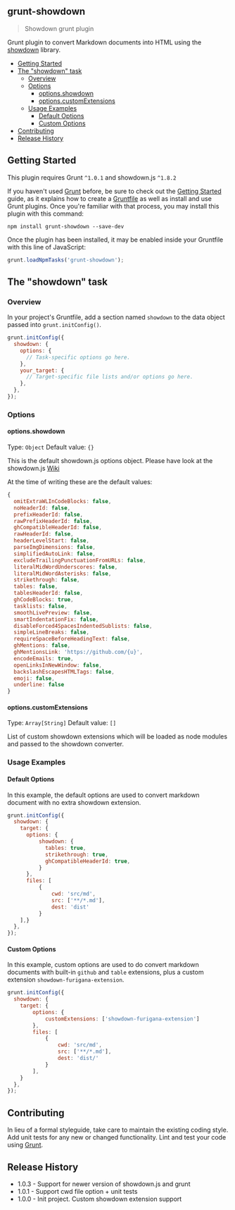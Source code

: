 grunt-showdown
--
> Showdown grunt plugin

Grunt plugin to convert Markdown documents into HTML using the [showdown](https://github.com/showdownjs/showdown) library.

<!-- TOC -->

- [Getting Started](#getting-started)
- [The "showdown" task](#the-showdown-task)
    - [Overview](#overview)
    - [Options](#options)
        - [options.showdown](#optionsshowdown)
        - [options.customExtensions](#optionscustomextensions)
    - [Usage Examples](#usage-examples)
        - [Default Options](#default-options)
        - [Custom Options](#custom-options)
- [Contributing](#contributing)
- [Release History](#release-history)

<!-- /TOC -->

## Getting Started
This plugin requires Grunt `^1.0.1` and showdown.js `^1.8.2`

If you haven't used [Grunt](http://gruntjs.com/) before, be sure to check out the [Getting Started](http://gruntjs.com/getting-started) guide, as it explains how to create a [Gruntfile](http://gruntjs.com/sample-gruntfile) as well as install and use Grunt plugins. Once you're familiar with that process, you may install this plugin with this command:

```shell
npm install grunt-showdown --save-dev
```

Once the plugin has been installed, it may be enabled inside your Gruntfile with this line of JavaScript:

```js
grunt.loadNpmTasks('grunt-showdown');
```

## The "showdown" task

### Overview

In your project's Gruntfile, add a section named `showdown` to the data object passed into `grunt.initConfig()`.

```js
grunt.initConfig({
  showdown: {
    options: {
      // Task-specific options go here.
    },
    your_target: {
      // Target-specific file lists and/or options go here.
    },
  },
});
```

### Options

#### options.showdown
Type: `Object`
Default value: `{}`

This is the default showdown.js options object. Please have look at the showdown.js [Wiki](https://github.com/showdownjs/showdown/wiki/Showdown-options)

At the time of writing these are the default values:

```javascript
{ 
  omitExtraWLInCodeBlocks: false,
  noHeaderId: false,
  prefixHeaderId: false,
  rawPrefixHeaderId: false,
  ghCompatibleHeaderId: false,
  rawHeaderId: false,
  headerLevelStart: false,
  parseImgDimensions: false,
  simplifiedAutoLink: false,
  excludeTrailingPunctuationFromURLs: false,
  literalMidWordUnderscores: false,
  literalMidWordAsterisks: false,
  strikethrough: false,
  tables: false,
  tablesHeaderId: false,
  ghCodeBlocks: true,
  tasklists: false,
  smoothLivePreview: false,
  smartIndentationFix: false,
  disableForced4SpacesIndentedSublists: false,
  simpleLineBreaks: false,
  requireSpaceBeforeHeadingText: false,
  ghMentions: false,
  ghMentionsLink: 'https://github.com/{u}',
  encodeEmails: true,
  openLinksInNewWindow: false,
  backslashEscapesHTMLTags: false,
  emoji: false,
  underline: false 
}
```

#### options.customExtensions
Type: `Array[String]`
Default value: `[]`

List of custom showdown extensions which will be loaded as node modules and passed to the showdown converter.

### Usage Examples

#### Default Options
In this example, the default options are used to convert markdown document with no extra showdown extension.

```js
grunt.initConfig({
  showdown: {
    target: {
      options: {
          showdown: {
            tables: true,
            strikethrough: true,
            ghCompatibleHeaderId: true,
          }
      },
      files: [
          {
              cwd: 'src/md',
              src: ['**/*.md'],
              dest: 'dist'
          }
    ],}
  },
});
```

#### Custom Options
In this example, custom options are used to do convert markdown documents with built-in `github` and `table` extensions,
plus a custom extension `showdown-furigana-extension`.

```js
grunt.initConfig({
  showdown: {
    target: {
        options: {
            customExtensions: ['showdown-furigana-extension']
        },
        files: [
            {
                cwd: 'src/md',
                src: ['**/*.md'],
                dest: 'dist/'
            }
        ],
    }      
  },
});
```

## Contributing
In lieu of a formal styleguide, take care to maintain the existing coding style. Add unit tests for any new or changed functionality. Lint and test your code using [Grunt](http://gruntjs.com/).

## Release History
* 1.0.3 - Support for newer version of showdown.js and grunt
* 1.0.1 - Support cwd file option + unit tests
* 1.0.0 - Init project. Custom showdown extension support
